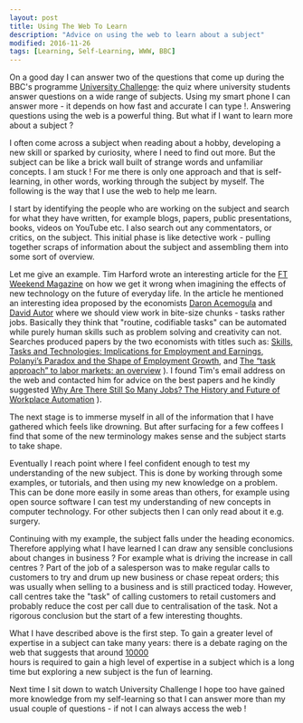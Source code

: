 ```yaml
---
layout: post
title: Using The Web To Learn
description: "Advice on using the web to learn about a subject"
modified: 2016-11-26
tags: [Learning, Self-Learning, WWW, BBC]
---
```


<p>On a good day I can answer two of the questions that come up during the BBC's programme <a href="http://www.bbc.co.uk/programmes/b006t6l0">University Challenge</a>:
the quiz where university students answer questions on a wide range of subjects. Using my smart phone I can answer more - it depends on how fast and accurate I can type !. Answering questions using the web is a powerful thing. But what if I want to learn more about a subject ?
</p>

I often come across a subject when reading about a hobby, developing a new skill or sparked by curiosity, where I need to find out more. But the subject can be like a brick wall built of strange words and unfamiliar concepts. I am stuck !  For me there is only one approach and that is self-learning, in other words, working through the subject by myself. The following is the way that I use the web to help me learn.

I start by identifying the people who are working on the subject and
search for what they have written, for example blogs, papers, public presentations, books,
videos on YouTube etc.  I also search out any commentators, or critics, on the
subject. This initial phase is like detective work - pulling together scraps of information about the subject and assembling them into some sort of overview.

Let me give an example. Tim Harford wrote an interesting article for the [FT Weekend Magazine](https://www.ft.com/content/32c31874-610b-11e7-8814-0ac7eb84e5f1) on how we get it wrong when imagining the effects of new technology on the future of everyday life. In the article he mentioned an interesting idea proposed by the economists [Daron Acemogula](https://economics.mit.edu/faculty/acemoglu) and [David Autor](https://economics.mit.edu/faculty/dautor) where we should view work in bite-size chunks - tasks rather jobs. Basically they think that "routine, codifiable tasks"  can be automated while purely human skills such as problem solving and creativity can not. Searches produced papers by the two economists with titles such as: [Skills, Tasks and Technologies: Implications for Employment and Earnings](https://economics.mit.edu/files/5571),  [Polanyi’s Paradox and the Shape of Employment Growth](https://economics.mit.edu/files/9835), and [The “task approach” to labor markets: an overview](https://economics.mit.edu/files/11596) ). I found Tim's email address on the web and contacted him for advice on the best papers and he kindly suggested [Why Are There Still So Many Jobs? The History and Future of Workplace Automation](http://pubs.aeaweb.org/doi/pdfplus/10.1257/jep.29.3.3) ).

The next stage is to immerse myself in all of the information that I have gathered which
feels like drowning. But after surfacing for a few coffees I find that some of the new terminology makes sense and the subject starts to take shape.

Eventually I reach point where I feel confident enough to test my understanding of the new subject. This is done by working through some examples, or tutorials, and then using my new knowledge on a problem. This can be done more easily in some areas than others, for example using open source software I can test my understanding of new concepts in computer technology. For other subjects then I can only read about it e.g. surgery.

Continuing with my example, the subject falls under the heading economics. Therefore applying what I have learned I can draw any sensible conclusions about changes in business ? For example what is driving the increase in call centres ? Part of the job of a salesperson was to make regular calls to customers to try and drum up new business or chase repeat orders; this was usually when selling to a business and is still practiced today. However, call centres take the "task" of calling customers to retail customers and probably reduce the cost per call due to centralisation of the task. Not a rigorous conclusion but the start of a few interesting thoughts.

What I have described above is the first step.  To gain a greater level of expertise in a subject can take many years: there is a debate raging on the web that suggests that around [10000](http://www.bbc.co.uk/news/magazine-26384712)  
hours is required to gain a high level of expertise in a subject which is a long time but exploring a new subject is the fun of learning.

Next time I sit down to watch University Challenge I hope too have gained more knowledge from my self-learning so that I can answer more than my usual couple of questions - if not I can always access  the web !
